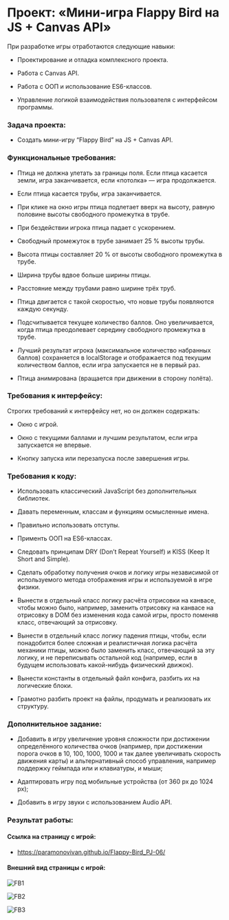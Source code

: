 # Проект: «Мини-игра Flappy Bird на JS + Canvas API»

При разработке игры отработаются следующие навыки:

+ Проектирование и отладка комплексного проекта.

+ Работа с Canvas API.

+ Работа с ООП и использование ES6-классов.

+ Управление логикой взаимодействия пользователя с интерфейсом программы.


### Задача проекта:

+ Создать мини-игру “Flappy Bird” на JS + Canvas API.

### Функциональные требования:

+ Птица не должна улетать за границы поля. Если птица касается земли, игра заканчивается, если «потолка» — игра продолжается.

+ Если птица касается трубы, игра заканчивается.

+ При клике на окно игры птица подлетает вверх на высоту, равную половине высоты свободного промежутка в трубе.

+ При бездействии игрока птица падает с ускорением.

+ Свободный промежуток в трубе занимает 25 % высоты трубы.

+ Высота птицы составляет 20 % от высоты свободного промежутка в трубе.

+ Ширина трубы вдвое больше ширины птицы.

+ Расстояние между трубами равно ширине трёх труб.

+ Птица двигается с такой скоростью, что новые трубы появляются каждую секунду.

+ Подсчитывается текущее количество баллов. Оно увеличивается, когда птица преодолевает середину свободного промежутка в трубе.

+ Лучший результат игрока (максимальное количество набранных баллов) сохраняется в localStorage и отображается под текущим количеством баллов, если игра запускается не в первый раз.

+ Птица анимирована (вращается при движении в сторону полёта).

### Требования к интерфейсу:

Строгих требований к интерфейсу нет, но он должен содержать:

+ Окно с игрой.

+ Окно с текущими баллами и лучшим результатом, если игра запускается не впервые.

+ Кнопку запуска или перезапуска после завершения игры.

### Требования к коду:

+ Использовать классический JavaScript без дополнительных библиотек.

+ Давать переменным, классам и функциям осмысленные имена.

+ Правильно использовать отступы.

+ Применть ООП на ES6-классах.

+ Следовать принципам DRY (Don’t Repeat Yourself) и KISS (Keep It Short and Simple).

+ Сделать обработку получения очков и логику игры независимой от используемого метода отображения игры и используемой в игре физики.

+ Вынести в отдельный класс логику расчёта отрисовки на канвасе, чтобы можно было, например, заменить отрисовку на канвасе на отрисовку в DOM без изменения кода самой игры, просто поменяв класс, отвечающий за отрисовку.

+ Вынести в отдельный класс логику падения птицы, чтобы, если понадобится более сложная и реалистичная логика расчёта механики птицы, можно было заменить класс, отвечающий за эту логику, и не переписывать остальной код (например, если в будущем использовать какой-нибудь физический движок).

+ Вынести константы в отдельный файл конфига, разбить их на логические блоки.

+ Грамотно разбить проект на файлы, продумать и реализовать их структуру.

### Дополнительное задание:

+ Добавить в игру увеличение уровня сложности при достижении определённого количества очков (например, при достижении порога очков в 10, 100, 1000, 1000 и так далее увеличивать скорость движения карты) и альтернативный способ управления, например поддержку геймпада или и клавиатуры, и мыши;

+ Адаптировать игру под мобильные устройства (от 360 px до 1024 px);

+ Добавить в игру звуки с использованием Audio API.

### Результат работы:

#### Ссылка на страницу с игрой:

+ https://paramonovivan.github.io/Flappy-Bird_PJ-06/

#### Внешний вид страницы с игрой:

![FB1](https://github.com/ParamonovIvan/Flappy-Bird_PJ-06/assets/131868856/a6bf9459-0068-46f0-a7e8-d786427b7e0e)

![FB2](https://github.com/ParamonovIvan/Flappy-Bird_PJ-06/assets/131868856/50a0d2e0-04dc-48d5-ab57-98535bbd8d73)

![FB3](https://github.com/ParamonovIvan/Flappy-Bird_PJ-06/assets/131868856/59cb949e-5c3a-4a79-813d-f1334f44087e)

